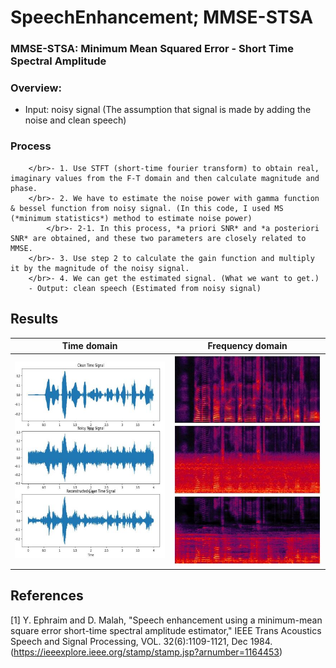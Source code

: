 # SpeechEnhancement; MMSE-STSA
### MMSE-STSA: Minimum Mean Squared Error - Short Time Spectral Amplitude

### Overview:
- Input: noisy signal (The assumption that signal is made by adding the noise and clean speech)

### Process
        </br>- 1. Use STFT (short-time fourier transform) to obtain real, imaginary values from the F-T domain and then calculate magnitude and phase.
        </br>- 2. We have to estimate the noise power with gamma function & bessel function from noisy signal. (In this code, I used MS (*minimum statistics*) method to estimate noise power)
            </br>- 2-1. In this process, *a priori SNR* and *a posteriori SNR* are obtained, and these two parameters are closely related to MMSE.
        </br>- 3. Use step 2 to calculate the gain function and multiply it by the magnitude of the noisy signal.
        </br>- 4. We can get the estimated signal. (What we want to get.)
        - Output: clean speech (Estimated from noisy signal)

## Results
Time domain | Frequency domain 
:---: | :---: |
<img src = './assets/waveform.JPG'> | <img src = './assets/spctrogram.JPG'> |


## References
[1] Y. Ephraim and D. Malah, "Speech enhancement using a minimum-mean square error short-time spectral amplitude estimator," IEEE Trans Acoustics Speech and Signal Processing, VOL. 32(6):1109-1121, Dec 1984.(https://ieeexplore.ieee.org/stamp/stamp.jsp?arnumber=1164453)
